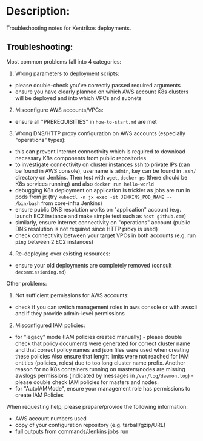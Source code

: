 # Description:
Troubleshooting notes for Kentrikos deployments.


## Troubleshooting:
Most common problems fall into 4 categories:

1. Wrong parameters to deployment scripts:

* please double-check you've correctly passed required arguments
* ensure you have clearly planned on which AWS account K8s clusters will be deployed and into which VPCs and subnets

2. Misconfigure AWS accounts/VPCs:
* ensure all "PREREQUISITIES" in `how-to-start.md` are met

3. Wrong DNS/HTTP proxy configuration on AWS accounts (especially "operations" types):

* this can prevent Internet connectivity which is required to download necessary K8s components from public repositories
* to investigate connectivity on cluster instances ssh to private IPs (can be found in AWS console), username is `admin`, key can be found in `.ssh/` directory on Jenkins.
  Then test with `wget`, `docker ps` (there should be K8s services running) and also `docker run hello-world`
* debugging K8s deployment on application is trickier as jobs are run in pods from jx (try `kubectl -n jx exec -it JENKINS_POD_NAME -- /bin/bash` from core-infra Jenkins)
* ensure public DNS resolution works on "application" account (e.g. launch EC2 instance and make simple test such as `host github.com`)
* similarly, ensure Internet connectivity on "operations" account (public DNS resolution is not required since HTTP proxy is used)
* check connectivity between your target VPCs in both accounts (e.g. run `ping` between 2 EC2 instances)

4. Re-deploying over existing resources:
* ensure your old deployments are completely removed (consult `decommissioning.md`)


Other problems:

1. Not sufficient permissions for AWS accounts:
* check if you can switch management roles in aws console or with awscli and if they provide admin-level permissions

2. Misconfigured IAM policies:

* for "legacy" mode (IAM policies created manually) - please double check that policy documents were generated for correct cluster name and that correct policy names and json files were used when creating these policies
  Also ensure that lenght limits were not reached for IAM entities (policies, roles) due to too long cluster name prefix.
  Another reason for no K8s containers running on masters/nodes are missing awslogs permissions (indicated by messages in `/var/log/daemon.log`) - please double check IAM policies for masters and nodes.
* for "AutoIAMMode", ensure your management role has permissions to create IAM Policies


When requesting help, please prepare/provide the following information:

* AWS account numbers used
* copy of your configuration repository (e.g. tarball/gzip/URL)
* full outputs from commands/Jenkins jobs run
